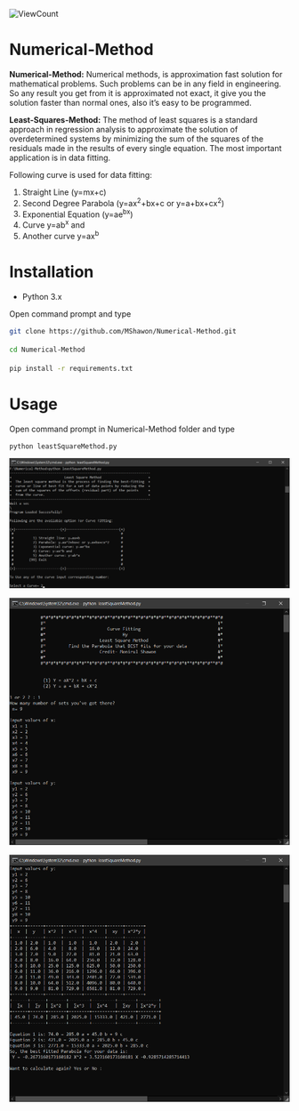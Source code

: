 ![ViewCount](https://views.whatilearened.today/views/github/MShawon/Numerical-Method.svg)

# Numerical-Method

**Numerical-Method:** Numerical methods, is approximation fast solution for mathematical problems. Such problems can be in any field in engineering. So any result you get from it is approximated not exact, it give you the solution faster than normal ones, also it’s easy to be programmed.

**Least-Squares-Method:** The method of least squares is a standard approach in regression analysis to approximate the solution of overdetermined systems by minimizing the sum of the squares of the residuals made in the results of every single equation. The most important application is in data fitting.

Following curve is used for data fitting:
1. Straight Line (y=mx+c)
2. Second Degree Parabola (y=ax<sup>2</sup>+bx+c or y=a+bx+cx<sup>2</sup>)
3. Exponential Equation (y=ae<sup>bx</sup>)
4. Curve y=ab<sup>x</sup> and
5. Another curve y=ax<sup>b</sup>

# Installation
 * Python 3.x
 
 
 Open command prompt and type
 ```bash
 git clone https://github.com/MShawon/Numerical-Method.git

 cd Numerical-Method

 pip install -r requirements.txt
 ```
 
# Usage
 Open command prompt in Numerical-Method folder and type
 ```
 python leastSquareMethod.py
 ```
 
![alt text](https://github.com/MShawon/Numerical-Method/blob/master/Demo/welcome.png "Welcome screen")

![alt text](https://github.com/MShawon/Numerical-Method/blob/master/Demo/input.png "Input")

![alt text](https://github.com/MShawon/Numerical-Method/blob/master/Demo/output.png "Result")


